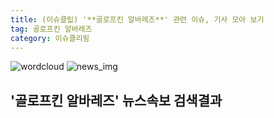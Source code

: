 ```yaml
---
title: (이슈클립) '**골로프킨 알바레즈**' 관련 이슈, 기사 모아 보기
tag: 골로프킨 알바레즈
category: 이슈클리핑
---
```

![wordcloud](https://s3.ap-northeast-2.amazonaws.com/lyrics101-wordcloud/2018-09-16-1537080285.png)
![news_img](https://user-images.githubusercontent.com/42597476/44507050-1206f400-a6e4-11e8-8d98-7ffbfebb353f.png)
## **'**골로프킨 알바레즈**'** 뉴스속보 검색결과

